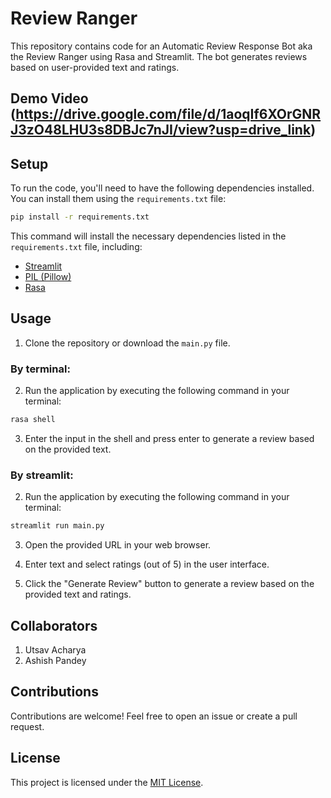 # Review Ranger

This repository contains code for an Automatic Review Response Bot aka the Review Ranger using Rasa and Streamlit. The bot generates reviews based on user-provided text and ratings.

## Demo Video (https://drive.google.com/file/d/1aoqIf6XOrGNRJ3zO48LHU3s8DBJc7nJI/view?usp=drive_link) 


## Setup

To run the code, you'll need to have the following dependencies installed. You can install them using the `requirements.txt` file:

```bash
pip install -r requirements.txt
```

This command will install the necessary dependencies listed in the `requirements.txt` file, including:

- [Streamlit](https://www.streamlit.io/)
- [PIL (Pillow)](https://pillow.readthedocs.io/en/stable/)
- [Rasa](https://rasa.com/)

## Usage

1. Clone the repository or download the `main.py` file.

### By terminal:

2. Run the application by executing the following command in your terminal:
```bash
rasa shell
```

3. Enter the input in the shell and press enter to generate a review based on the provided text.

### By streamlit:
2. Run the application by executing the following command in your terminal:

```bash
streamlit run main.py
```

3. Open the provided URL in your web browser.

4. Enter text and select ratings (out of 5) in the user interface.

5. Click the "Generate Review" button to generate a review based on the provided text and ratings.


## Collaborators

1. Utsav Acharya
2. Ashish Pandey


## Contributions

Contributions are welcome! Feel free to open an issue or create a pull request.

## License

This project is licensed under the [MIT License](LICENSE).
